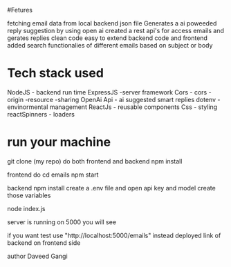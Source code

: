 #Fetures 

fetching email data from local backend json file 
Generates a ai poweeded reply suggestion by using open ai 
created a rest api's for access emails and gerates replies 
clean code easy to extend backend code and frontend 
added search functionalies of different emails based on subject or body 

# Tech stack used 
NodeJS - backend run time 
ExpressJS -server framework 
Cors - cors -origin -resource -sharing
OpenAi Api - ai suggested smart replies
dotenv - envinormental management 
ReactJs - reusable components 
Css - styling 
reactSpinners - loaders 

# run your machine 
git clone (my repo) 
do both frontend and backend 
npm install 


frontend do 
cd emails 
npm start 

backend 
npm install 
create a .env file 
and open api key and model create those variables 

node index.js 

server is running on 5000 you will see

if you want test use "http://localhost:5000/emails" 
instead deployed link of backend on frontend side 

author
Daveed Gangi 


